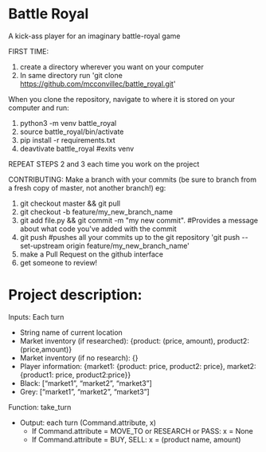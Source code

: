 # Battle Royal
A kick-ass player for an imaginary battle-royal game


FIRST TIME:
1) create a directory wherever you want on your computer
2) In same directory run 'git clone https://github.com/mcconvillec/battle_royal.git'

When you clone the repository, navigate to where it is stored on your computer and run:
1) python3 -m venv battle_royal
2) source battle_royal/bin/activate
3) pip install -r requirements.txt
4) deavtivate battle_royal  #exits venv

REPEAT STEPS 2 and 3 each time you work on the project


CONTRIBUTING:
Make a branch with your commits (be sure to branch from a fresh copy of master, not another branch!) eg:

1) git checkout master && git pull
2) git checkout -b feature/my_new_branch_name
3) git add file.py && git commit -m "my new commit".    #Provides a message about what code you've added with the commit
5) git push #pushes all your commits up to the git repository 'git push --set-upstream origin feature/my_new_branch_name'
6) make a Pull Request on the github interface 
7) get someone to review!



# Project description:

Inputs: Each turn
- String name of current location
- Market inventory (if researched): {product: (price, amount), product2: (price,amount)}
- Market inventory (if no research): {}
- Player information: {market1: {product: price, product2: price}, market2: {product1: price, product2:price}}
- Black: [“market1”, “market2”, “market3”]
- Grey: [“market1”, “market2”, “market3”]


Function: take_turn

- Output: each turn
(Command.attribute, x)
     - If Command.attribute = MOVE_TO or RESEARCH or PASS: x = None
     - If Command.attribute = BUY, SELL: x = (product name, amount)


